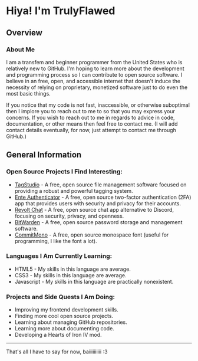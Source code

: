 # Hiya! I'm TrulyFlawed

## Overview

### About Me
I am a transfem and beginner programmer from the United States who is relatively new to GitHub. I'm hoping to learn more about the development and programming process so I can contribute to open source software. I believe in an free, open, and accessible internet that doesn't induce the necessity of relying on proprietary, monetized software just to do even the most basic things.

If you notice that my code is not fast, inaccessible, or otherwise suboptimal then I implore you to reach out to me to so that you may express your concerns. If you wish to reach out to me in regards to advice in code, documentation, or other means then feel free to contact me. (I will add contact details eventually, for now, just attempt to contact me through GitHub.)

## General Information
### Open Source Projects I Find Interesting:
- [TagStudio](https://github.com/TagStudioDev/TagStudio) - A free, open source file management software focused on providing a robust and powerful tagging system.
- [Ente Authenticator](https://github.com/ente-io/ente) - A free, open source two-factor authentication (2FA) app that provides users with security and privacy for their accounts.
- [Revolt Chat](https://github.com/revoltchat) - A free, open source chat app alternative to Discord, focusing on security, privacy, and openness.
- [BitWarden](https://github.com/bitwarden) - A free, open source password storage and management software.
- [CommitMono](https://github.com/eigilnikolajsen/commit-mono) - A free, open source monospace font (useful for programming, I like the font a lot).

### Languages I Am Currently Learning:
- HTML5 - My skills in this language are average.
- CSS3 - My skills in this language are average.
- Javascript - My skills in this language are practically nonexistent.

### Projects and Side Quests I Am Doing:
- Improving my frontend development skills.
- Finding more cool open source projects.
- Learning about managing GitHub repositories.
- Learning more about documenting code.
- Developing a Hearts of Iron IV mod.

---

That's all I have to say for now, baiiiiiiiiii :3

